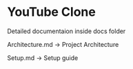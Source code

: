 # YouTube Clone

Detailed documentaion inside docs folder

Architecture.md -> Project Architecture

Setup.md -> Setup guide
